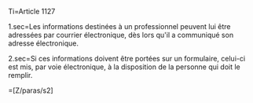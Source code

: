 Ti=Article 1127

1.sec=Les informations destinées à un professionnel peuvent lui être adressées par courrier électronique, dès lors qu'il a communiqué son adresse électronique.

2.sec=Si ces informations doivent être portées sur un formulaire, celui-ci est mis, par voie électronique, à la disposition de la personne qui doit le remplir.

=[Z/paras/s2]